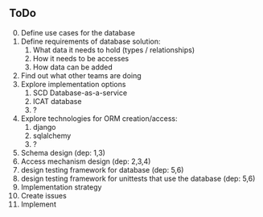 ## ToDo

0. Define use cases for the database
1. Define requirements of database solution:
   1. What data it needs to hold (types / relationships)
   1. How it needs to be accesses
   1. How data can be added
2. Find out what other teams are doing
3. Explore implementation options
   1. SCD Database-as-a-service
   1. ICAT database
   1. ?
4. Explore technologies for ORM creation/access:
   1. django
   1. sqlalchemy
   1. ?
5. Schema design (dep: 1,3)
6. Access mechanism design (dep: 2,3,4)
7. design testing framework for database (dep: 5,6)
7. design testing framework for unittests that use the database (dep: 5,6)
8. Implementation strategy 
9. Create issues
10. Implement
